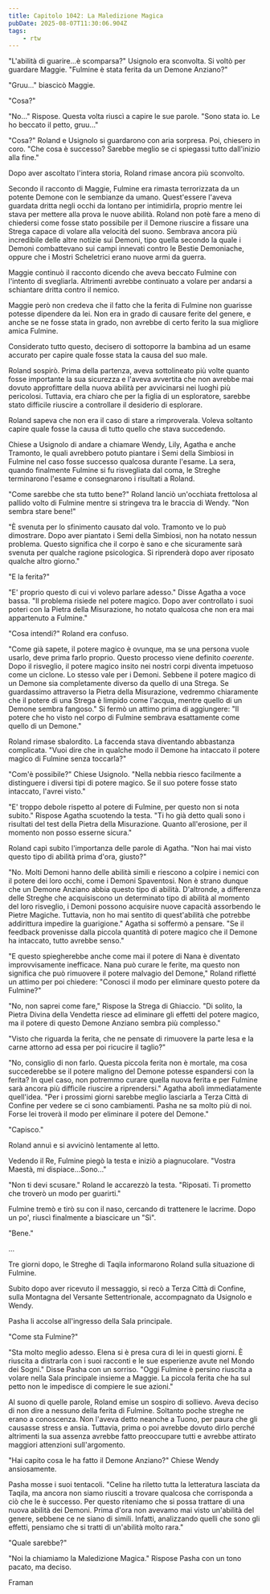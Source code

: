 ```yaml
---
title: Capitolo 1042: La Maledizione Magica
pubDate: 2025-08-07T11:30:06.904Z
tags:
    - rtw
---
```



"L'abilità di guarire...è scomparsa?" Usignolo era sconvolta. Si voltò per guardare Maggie. "Fulmine è stata ferita da un Demone Anziano?"


"Gruu..."  biascicò Maggie.


"Cosa?"


"No..." Rispose. Questa volta riuscì a capire le sue parole. "Sono stata io. Le ho beccato il petto, gruu..."


"Cosa?" Roland e Usignolo si guardarono con aria sorpresa. Poi, chiesero in coro. "Che cosa è successo? Sarebbe meglio se ci spiegassi tutto dall'inizio alla fine."


Dopo aver ascoltato l'intera storia, Roland rimase ancora più sconvolto.


Secondo il racconto di Maggie, Fulmine era rimasta terrorizzata da un potente Demone con le sembianze da umano. Quest'essere l'aveva guardata dritta negli occhi da lontano per intimidirla, proprio mentre lei stava per mettere alla prova le nuove abilità. Roland non potè fare a meno di chiedersi come fosse stato possibile per il Demone riuscire a fissare una Strega capace di volare alla velocità del suono. Sembrava ancora più incredibile delle altre notizie sui Demoni, tipo quella secondo la quale i Demoni combattevano sui campi innevati contro le Bestie Demoniache, oppure che i Mostri Scheletrici erano nuove armi da guerra.


Maggie continuò il racconto dicendo che aveva beccato Fulmine con l'intento di svegliarla. Altrimenti avrebbe continuato a volare per andarsi a schiantare dritta contro il nemico.


Maggie però non credeva che il fatto che la ferita di Fulmine non guarisse potesse dipendere da lei. Non era in grado di causare ferite del genere, e anche se ne fosse stata in grado, non avrebbe di certo ferito la sua migliore amica Fulmine.


Considerato tutto questo, decisero di sottoporre la bambina ad un esame accurato per capire quale fosse stata la causa del suo male.


Roland sospirò. Prima della partenza, aveva sottolineato più volte quanto fosse importante la sua sicurezza e l'aveva avvertita che non avrebbe mai dovuto approfittare della nuova abilità per avvicinarsi nei luoghi più pericolosi. Tuttavia, era chiaro che per la figlia di un esploratore, sarebbe stato difficile riuscire a controllare il desiderio di esplorare.


Roland sapeva che non era il caso di stare a rimproverala. Voleva soltanto capire quale fosse la causa di tutto quello che stava succedendo.


Chiese a Usignolo di andare a chiamare Wendy, Lily, Agatha e anche Tramonto, le quali avrebbero potuto piantare i Semi della Simbiosi in Fulmine nel caso fosse successo qualcosa durante l'esame. La sera, quando finalmente Fulmine si fu risvegliata dal coma, le Streghe terminarono l'esame e consegnarono i risultati a Roland.


"Come sarebbe che sta tutto bene?" Roland lanciò un'occhiata frettolosa al pallido volto di Fulmine mentre si stringeva tra le braccia di Wendy. "Non sembra stare bene!"


"È svenuta per lo sfinimento causato dal volo. Tramonto ve lo può dimostrare. Dopo aver piantato i Semi della Simbiosi, non ha notato nessun problema. Questo significa che il corpo è sano e che sicuramente sarà svenuta per qualche ragione psicologica. Si riprenderà dopo aver riposato qualche altro giorno."


"E la ferita?"


"E' proprio questo di cui vi volevo parlare adesso." Disse Agatha a voce bassa. "Il problema risiede nel potere magico. Dopo aver controllato i suoi poteri con la Pietra della Misurazione, ho notato qualcosa che non era mai appartenuto a Fulmine."


"Cosa intendi?" Roland era confuso.


"Come già sapete, il potere magico è ovunque, ma se una persona vuole usarlo, deve prima farlo proprio. Questo processo viene definito <em>coerente</em>. Dopo il risveglio, il potere magico insito nei nostri corpi diventa impetuoso come un ciclone. Lo stesso vale per i Demoni. Sebbene il potere magico di un Demone sia completamente diverso da quello di una Strega. Se guardassimo attraverso la Pietra della Misurazione, vedremmo chiaramente che il potere di una Strega è limpido come l'acqua, mentre quello di un Demone sembra fangoso." Si fermò un attimo prima di aggiungere: "Il potere che ho visto nel corpo di Fulmine sembrava esattamente come quello di un Demone."


Roland rimase sbalordito. La faccenda stava diventando abbastanza complicata. "Vuoi dire che in qualche modo il Demone ha intaccato il potere magico di Fulmine senza toccarla?"


"Com'è possibile?" Chiese Usignolo. "Nella nebbia riesco facilmente a distinguere i diversi tipi di potere magico. Se il suo potere fosse stato intaccato, l'avrei visto."


"E' troppo debole rispetto al potere di Fulmine, per questo non si nota subito." Rispose Agatha scuotendo la testa. "Ti ho già detto quali sono i risultati del test della Pietra della Misurazione. Quanto all'erosione, per il momento non posso esserne sicura."


Roland capì subito l'importanza delle parole di Agatha. "Non hai mai visto questo tipo di abilità prima d'ora, giusto?"


"No. Molti Demoni hanno delle abilità simili e riescono a colpire i nemici con il potere dei loro occhi, come i Demoni Spaventosi. Non è strano dunque che un Demone Anziano abbia questo tipo di abilità. D'altronde, a differenza delle Streghe che acquisiscono un determinato tipo di abilità al momento del loro risveglio, i Demoni possono acquisire nuove capacità assorbendo le Pietre Magiche. Tuttavia, non ho mai sentito di quest'abilità che potrebbe addirittura impedire la guarigione." Agatha si soffermò a pensare. "Se il feedback provenisse dalla piccola quantità di potere magico che il Demone ha intaccato, tutto avrebbe senso."


"E questo spiegherebbe anche come mai il potere di Nana è diventato improvvisamente inefficace. Nana può curare le ferite, ma questo non significa che può rimuovere il potere malvagio del Demone," Roland rifletté un attimo per poi chiedere: "Conosci il modo per eliminare questo potere da Fulmine?"


"No, non saprei come fare," Rispose la Strega di Ghiaccio. "Di solito, la Pietra Divina della Vendetta riesce ad eliminare gli effetti del potere magico, ma il potere di questo Demone Anziano sembra più complesso."


"Visto che riguarda la ferita, che ne pensate di rimuovere la parte lesa e la carne attorno ad essa per poi ricucire il taglio?"


"No, consiglio di non farlo. Questa piccola ferita non è mortale, ma cosa succederebbe se il potere maligno del Demone potesse espandersi con la ferita? In quel caso, non potremmo curare quella nuova ferita e per Fulmine sarà ancora più difficile riuscire a riprendersi." Agatha abolì immediatamente quell'idea. "Per i prossimi giorni sarebbe meglio lasciarla a Terza Città di Confine per vedere se ci sono cambiamenti. Pasha ne sa molto più di noi. Forse lei troverà il modo per eliminare il potere del Demone."


"Capisco."


Roland annuì e si avvicinò lentamente al letto.


Vedendo il Re, Fulmine piegò la testa e iniziò a piagnucolare. "Vostra Maestà, mi dispiace...Sono..."


"Non ti devi scusare." Roland le accarezzò la testa. "Riposati. Ti prometto che troverò un modo per guarirti."


Fulmine tremò e tirò su con il naso, cercando di trattenere le lacrime. Dopo un po', riuscì finalmente a biascicare un "Sì".


"Bene."


...


Tre giorni dopo, le Streghe di Taqila informarono Roland sulla situazione di Fulmine.


Subito dopo aver ricevuto il messaggio, si recò a Terza Città di Confine, sulla Montagna del Versante Settentrionale, accompagnato da Usignolo e Wendy.


Pasha li accolse all'ingresso della Sala principale.


"Come sta Fulmine?"


"Sta molto meglio adesso. Elena si è presa cura di lei in questi giorni. È riuscita a distrarla con i suoi racconti e le sue esperienze avute nel Mondo dei Sogni." Disse Pasha con un sorriso. "Oggi Fulmine è persino riuscita a volare nella Sala principale insieme a Maggie. La piccola ferita che ha sul petto non le impedisce di compiere le sue azioni."


Al suono di quelle parole, Roland emise un sospiro di sollievo. Aveva deciso di non dire a nessuno della ferita di Fulmine. Soltanto poche streghe ne erano a conoscenza. Non l'aveva detto neanche a Tuono, per paura che gli causasse stress e ansia. Tuttavia, prima o poi avrebbe dovuto dirlo perché altrimenti la sua assenza avrebbe fatto preoccupare tutti e avrebbe attirato maggiori attenzioni sull'argomento.


"Hai capito cosa le ha fatto il Demone Anziano?" Chiese Wendy ansiosamente.


Pasha mosse i suoi tentacoli. "Celine ha riletto tutta la letteratura lasciata da Taqila, ma ancora non siamo riusciti a trovare qualcosa che corrisponda a ciò che le è successo. Per questo riteniamo che si possa trattare di una nuova abilità dei Demoni. Prima d'ora non avevamo mai visto un'abilità del genere, sebbene ce ne siano di simili. Infatti, analizzando quelli che sono gli effetti, pensiamo che si tratti di un'abilità molto rara."


"Quale sarebbe?"


"Noi la chiamiamo la Maledizione Magica." Rispose Pasha con un tono pacato, ma deciso.




Framan
                                


                                



